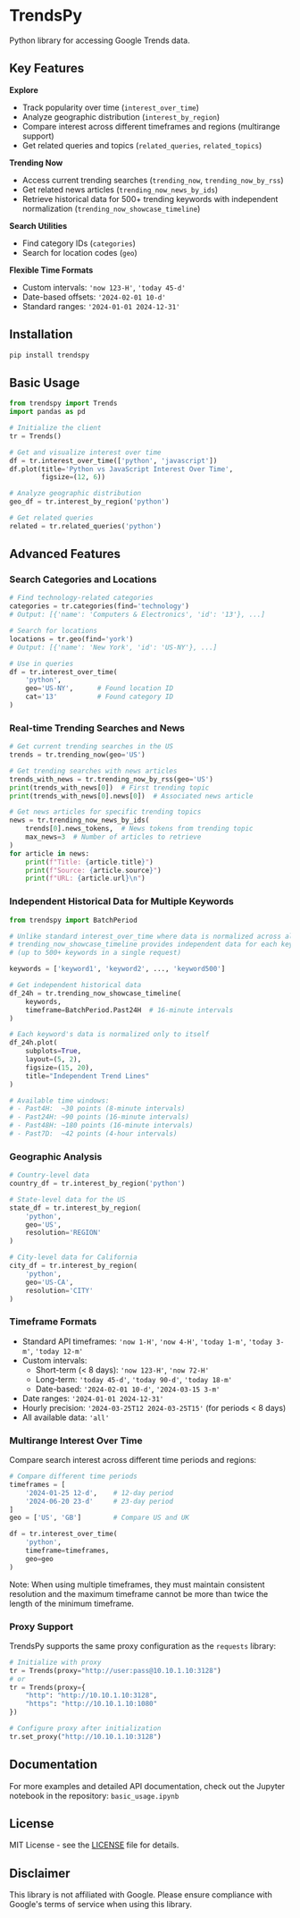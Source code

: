 # TrendsPy

Python library for accessing Google Trends data.

## Key Features

**Explore**
- Track popularity over time (`interest_over_time`)
- Analyze geographic distribution (`interest_by_region`)
- Compare interest across different timeframes and regions (multirange support)
- Get related queries and topics (`related_queries`, `related_topics`)

**Trending Now**
- Access current trending searches (`trending_now`, `trending_now_by_rss`)
- Get related news articles (`trending_now_news_by_ids`)
- Retrieve historical data for 500+ trending keywords with independent normalization (`trending_now_showcase_timeline`)

**Search Utilities**
- Find category IDs (`categories`)
- Search for location codes (`geo`)

**Flexible Time Formats**
- Custom intervals: `'now 123-H'`, `'today 45-d'`
- Date-based offsets: `'2024-02-01 10-d'`
- Standard ranges: `'2024-01-01 2024-12-31'`

## Installation

```bash
pip install trendspy
```

## Basic Usage

```python
from trendspy import Trends
import pandas as pd

# Initialize the client
tr = Trends()

# Get and visualize interest over time
df = tr.interest_over_time(['python', 'javascript'])
df.plot(title='Python vs JavaScript Interest Over Time', 
        figsize=(12, 6))

# Analyze geographic distribution
geo_df = tr.interest_by_region('python')

# Get related queries
related = tr.related_queries('python')
```

## Advanced Features

### Search Categories and Locations

```python
# Find technology-related categories
categories = tr.categories(find='technology')
# Output: [{'name': 'Computers & Electronics', 'id': '13'}, ...]

# Search for locations
locations = tr.geo(find='york')
# Output: [{'name': 'New York', 'id': 'US-NY'}, ...]

# Use in queries
df = tr.interest_over_time(
    'python',
    geo='US-NY',      # Found location ID
    cat='13'          # Found category ID
)
```

### Real-time Trending Searches and News

```python
# Get current trending searches in the US
trends = tr.trending_now(geo='US')

# Get trending searches with news articles
trends_with_news = tr.trending_now_by_rss(geo='US')
print(trends_with_news[0])  # First trending topic
print(trends_with_news[0].news[0])  # Associated news article

# Get news articles for specific trending topics
news = tr.trending_now_news_by_ids(
    trends[0].news_tokens,  # News tokens from trending topic
    max_news=3  # Number of articles to retrieve
)
for article in news:
    print(f"Title: {article.title}")
    print(f"Source: {article.source}")
    print(f"URL: {article.url}\n")
```

### Independent Historical Data for Multiple Keywords

```python
from trendspy import BatchPeriod

# Unlike standard interest_over_time where data is normalized across all keywords,
# trending_now_showcase_timeline provides independent data for each keyword
# (up to 500+ keywords in a single request)

keywords = ['keyword1', 'keyword2', ..., 'keyword500']

# Get independent historical data
df_24h = tr.trending_now_showcase_timeline(
    keywords,
    timeframe=BatchPeriod.Past24H  # 16-minute intervals
)

# Each keyword's data is normalized only to itself
df_24h.plot(
    subplots=True,
    layout=(5, 2),
    figsize=(15, 20),
    title="Independent Trend Lines"
)

# Available time windows:
# - Past4H:  ~30 points (8-minute intervals)
# - Past24H: ~90 points (16-minute intervals)
# - Past48H: ~180 points (16-minute intervals)
# - Past7D:  ~42 points (4-hour intervals)
```

### Geographic Analysis

```python
# Country-level data
country_df = tr.interest_by_region('python')

# State-level data for the US
state_df = tr.interest_by_region(
    'python',
    geo='US',
    resolution='REGION'
)

# City-level data for California
city_df = tr.interest_by_region(
    'python',
    geo='US-CA',
    resolution='CITY'
)
```

### Timeframe Formats

- Standard API timeframes: `'now 1-H'`, `'now 4-H'`, `'today 1-m'`, `'today 3-m'`, `'today 12-m'`
- Custom intervals:
  - Short-term (< 8 days): `'now 123-H'`, `'now 72-H'`
  - Long-term: `'today 45-d'`, `'today 90-d'`, `'today 18-m'`
  - Date-based: `'2024-02-01 10-d'`, `'2024-03-15 3-m'`
- Date ranges: `'2024-01-01 2024-12-31'`
- Hourly precision: `'2024-03-25T12 2024-03-25T15'` (for periods < 8 days)
- All available data: `'all'`

### Multirange Interest Over Time

Compare search interest across different time periods and regions:

```python
# Compare different time periods
timeframes = [
    '2024-01-25 12-d',    # 12-day period
    '2024-06-20 23-d'     # 23-day period
]
geo = ['US', 'GB']        # Compare US and UK

df = tr.interest_over_time(
    'python',
    timeframe=timeframes,
    geo=geo
)
```

Note: When using multiple timeframes, they must maintain consistent resolution and the maximum timeframe cannot be more than twice the length of the minimum timeframe.

### Proxy Support

TrendsPy supports the same proxy configuration as the `requests` library:

```python
# Initialize with proxy
tr = Trends(proxy="http://user:pass@10.10.1.10:3128")
# or
tr = Trends(proxy={
    "http": "http://10.10.1.10:3128",
    "https": "http://10.10.1.10:1080"
})

# Configure proxy after initialization
tr.set_proxy("http://10.10.1.10:3128")
```

## Documentation

For more examples and detailed API documentation, check out the Jupyter notebook in the repository: `basic_usage.ipynb`

## License

MIT License - see the [LICENSE](LICENSE) file for details.

## Disclaimer

This library is not affiliated with Google. Please ensure compliance with Google's terms of service when using this library.